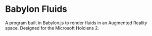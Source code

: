 # Babylon Fluids

A program built in Babylon.js to render fluids in an Augmented Reality space. Designed for the Microsoft Hololens 2.

